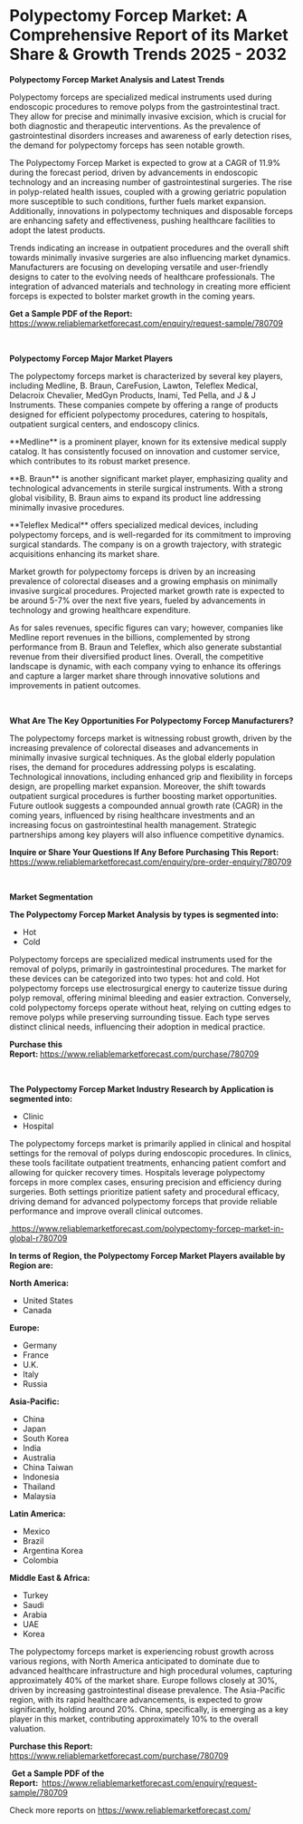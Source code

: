 <p><h1>Polypectomy Forcep Market: A Comprehensive Report of its Market Share & Growth Trends 2025 - 2032</h1></p><p><strong>Polypectomy Forcep Market Analysis and Latest Trends</strong></p>
<p><p>Polypectomy forceps are specialized medical instruments used during endoscopic procedures to remove polyps from the gastrointestinal tract. They allow for precise and minimally invasive excision, which is crucial for both diagnostic and therapeutic interventions. As the prevalence of gastrointestinal disorders increases and awareness of early detection rises, the demand for polypectomy forceps has seen notable growth.</p><p>The Polypectomy Forcep Market is expected to grow at a CAGR of 11.9% during the forecast period, driven by advancements in endoscopic technology and an increasing number of gastrointestinal surgeries. The rise in polyp-related health issues, coupled with a growing geriatric population more susceptible to such conditions, further fuels market expansion. Additionally, innovations in polypectomy techniques and disposable forceps are enhancing safety and effectiveness, pushing healthcare facilities to adopt the latest products.</p><p>Trends indicating an increase in outpatient procedures and the overall shift towards minimally invasive surgeries are also influencing market dynamics. Manufacturers are focusing on developing versatile and user-friendly designs to cater to the evolving needs of healthcare professionals. The integration of advanced materials and technology in creating more efficient forceps is expected to bolster market growth in the coming years.</p></p>
<p><strong>Get a Sample PDF of the Report:&nbsp;</strong> <a href="https://www.reliablemarketforecast.com/enquiry/request-sample/780709?utm_campaign=2235&utm_medium=2&utm_source=Github&utm_content=ia&utm_term=26032025&utm_id=polypectomy-forcep">https://www.reliablemarketforecast.com/enquiry/request-sample/780709</a></p>
<p>&nbsp;</p>
<p><strong>Polypectomy Forcep Major Market Players</strong></p>
<p><p>The polypectomy forceps market is characterized by several key players, including Medline, B. Braun, CareFusion, Lawton, Teleflex Medical, Delacroix Chevalier, MedGyn Products, Inami, Ted Pella, and J & J Instruments. These companies compete by offering a range of products designed for efficient polypectomy procedures, catering to hospitals, outpatient surgical centers, and endoscopy clinics.</p><p>**Medline** is a prominent player, known for its extensive medical supply catalog. It has consistently focused on innovation and customer service, which contributes to its robust market presence.</p><p>**B. Braun** is another significant market player, emphasizing quality and technological advancements in sterile surgical instruments. With a strong global visibility, B. Braun aims to expand its product line addressing minimally invasive procedures.</p><p>**Teleflex Medical** offers specialized medical devices, including polypectomy forceps, and is well-regarded for its commitment to improving surgical standards. The company is on a growth trajectory, with strategic acquisitions enhancing its market share.</p><p>Market growth for polypectomy forceps is driven by an increasing prevalence of colorectal diseases and a growing emphasis on minimally invasive surgical procedures. Projected market growth rate is expected to be around 5-7% over the next five years, fueled by advancements in technology and growing healthcare expenditure.</p><p>As for sales revenues, specific figures can vary; however, companies like Medline report revenues in the billions, complemented by strong performance from B. Braun and Teleflex, which also generate substantial revenue from their diversified product lines. Overall, the competitive landscape is dynamic, with each company vying to enhance its offerings and capture a larger market share through innovative solutions and improvements in patient outcomes.</p></p>
<p>&nbsp;</p>
<p><strong>What Are The Key Opportunities For Polypectomy Forcep Manufacturers?</strong></p>
<p><p>The polypectomy forceps market is witnessing robust growth, driven by the increasing prevalence of colorectal diseases and advancements in minimally invasive surgical techniques. As the global elderly population rises, the demand for procedures addressing polyps is escalating. Technological innovations, including enhanced grip and flexibility in forceps design, are propelling market expansion. Moreover, the shift towards outpatient surgical procedures is further boosting market opportunities. Future outlook suggests a compounded annual growth rate (CAGR) in the coming years, influenced by rising healthcare investments and an increasing focus on gastrointestinal health management. Strategic partnerships among key players will also influence competitive dynamics.</p></p>
<p><strong>Inquire or Share Your Questions If Any Before Purchasing This Report:</strong> <a href="https://www.reliablemarketforecast.com/enquiry/pre-order-enquiry/780709?utm_campaign=2235&utm_medium=2&utm_source=Github&utm_content=ia&utm_term=26032025&utm_id=polypectomy-forcep">https://www.reliablemarketforecast.com/enquiry/pre-order-enquiry/780709</a></p>
<p>&nbsp;</p>
<p><strong>Market Segmentation</strong></p>
<p><strong>The Polypectomy Forcep Market Analysis by types is segmented into:</strong></p>
<p><ul><li>Hot</li><li>Cold</li></ul></p>
<p><p>Polypectomy forceps are specialized medical instruments used for the removal of polyps, primarily in gastrointestinal procedures. The market for these devices can be categorized into two types: hot and cold. Hot polypectomy forceps use electrosurgical energy to cauterize tissue during polyp removal, offering minimal bleeding and easier extraction. Conversely, cold polypectomy forceps operate without heat, relying on cutting edges to remove polyps while preserving surrounding tissue. Each type serves distinct clinical needs, influencing their adoption in medical practice.</p></p>
<p><strong>Purchase this Report:&nbsp;</strong><a href="https://www.reliablemarketforecast.com/purchase/780709?utm_campaign=2235&utm_medium=2&utm_source=Github&utm_content=ia&utm_term=26032025&utm_id=polypectomy-forcep">https://www.reliablemarketforecast.com/purchase/780709</a></p>
<p>&nbsp;</p>
<p><strong>The Polypectomy Forcep Market Industry Research by Application is segmented into:</strong></p>
<p><ul><li>Clinic</li><li>Hospital</li></ul></p>
<p><p>The polypectomy forceps market is primarily applied in clinical and hospital settings for the removal of polyps during endoscopic procedures. In clinics, these tools facilitate outpatient treatments, enhancing patient comfort and allowing for quicker recovery times. Hospitals leverage polypectomy forceps in more complex cases, ensuring precision and efficiency during surgeries. Both settings prioritize patient safety and procedural efficacy, driving demand for advanced polypectomy forceps that provide reliable performance and improve overall clinical outcomes.</p></p>
<p><a href="https://www.reliablemarketforecast.com/polypectomy-forcep-market-in-global-r780709?utm_campaign=2235&utm_medium=2&utm_source=Github&utm_content=ia&utm_term=26032025&utm_id=polypectomy-forcep">&nbsp;https://www.reliablemarketforecast.com/polypectomy-forcep-market-in-global-r780709</a></p>
<p><strong>In terms of Region, the Polypectomy Forcep Market Players available by Region are:</strong></p>
<p>
    <p> <strong> North America: </strong>
        <ul>
            <li>United States</li>
            <li>Canada</li>
        </ul>
        </p> 
    <p> <strong> Europe: </strong>
        <ul>
            <li>Germany</li>
            <li>France</li>
            <li>U.K.</li>
            <li>Italy</li>
            <li>Russia</li>
        </ul>
        </p> 
    <p> <strong> Asia-Pacific: </strong>
        <ul>
            <li>China</li>
            <li>Japan</li>
            <li>South Korea</li>
            <li>India</li>
            <li>Australia</li>
            <li>China Taiwan</li>
            <li>Indonesia</li>
            <li>Thailand</li>
            <li>Malaysia</li>
        </ul>
        </p> 
    <p> <strong> Latin America: </strong>
        <ul>
            <li>Mexico</li>
            <li>Brazil</li>
            <li>Argentina Korea</li>
            <li>Colombia</li>
        </ul>
        </p> 
    <p> <strong> Middle East & Africa: </strong>
        <ul>
            <li>Turkey</li>
            <li>Saudi</li>
            <li>Arabia</li>
            <li>UAE</li>
            <li>Korea</li>
        </ul>
    </p>
    </p>
<p><p>The polypectomy forceps market is experiencing robust growth across various regions, with North America anticipated to dominate due to advanced healthcare infrastructure and high procedural volumes, capturing approximately 40% of the market share. Europe follows closely at 30%, driven by increasing gastrointestinal disease prevalence. The Asia-Pacific region, with its rapid healthcare advancements, is expected to grow significantly, holding around 20%. China, specifically, is emerging as a key player in this market, contributing approximately 10% to the overall valuation.</p></p>
<p><strong>Purchase this Report: </strong><a href="https://www.reliablemarketforecast.com/purchase/780709?utm_campaign=2235&utm_medium=2&utm_source=Github&utm_content=ia&utm_term=26032025&utm_id=polypectomy-forcep">https://www.reliablemarketforecast.com/purchase/780709</a></p>
<p>&nbsp;<strong>Get a Sample PDF of the Report:&nbsp;&nbsp;</strong><a href="https://www.reliablemarketforecast.com/enquiry/request-sample/780709?utm_campaign=2235&utm_medium=2&utm_source=Github&utm_content=ia&utm_term=26032025&utm_id=polypectomy-forcep">https://www.reliablemarketforecast.com/enquiry/request-sample/780709</a></p>
<p><strong></strong></p>
<p>Check more reports on <a href="https://www.reliablemarketforecast.com/?utm_campaign=2235&utm_medium=2&utm_source=Github&utm_content=ia&utm_term=26032025&utm_id=polypectomy-forcep">https://www.reliablemarketforecast.com/</a></p>